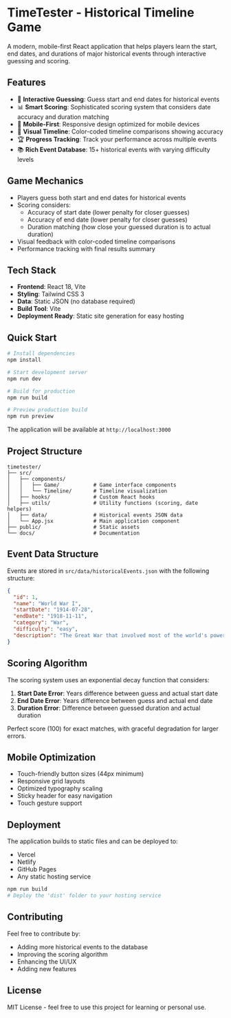 # TimeTester - Historical Timeline Game

A modern, mobile-first React application that helps players learn the start, end dates, and durations of major historical events through interactive guessing and scoring.

## Features

- 🎯 **Interactive Guessing**: Guess start and end dates for historical events
- 📊 **Smart Scoring**: Sophisticated scoring system that considers date accuracy and duration matching
- 📱 **Mobile-First**: Responsive design optimized for mobile devices
- 🎨 **Visual Timeline**: Color-coded timeline comparisons showing accuracy
- 🏆 **Progress Tracking**: Track your performance across multiple events
- 📚 **Rich Event Database**: 15+ historical events with varying difficulty levels

## Game Mechanics

- Players guess both start and end dates for historical events
- Scoring considers:
  - Accuracy of start date (lower penalty for closer guesses)
  - Accuracy of end date (lower penalty for closer guesses)
  - Duration matching (how close your guessed duration is to actual duration)
- Visual feedback with color-coded timeline comparisons
- Performance tracking with final results summary

## Tech Stack

- **Frontend**: React 18, Vite
- **Styling**: Tailwind CSS 3
- **Data**: Static JSON (no database required)
- **Build Tool**: Vite
- **Deployment Ready**: Static site generation for easy hosting

## Quick Start

```bash
# Install dependencies
npm install

# Start development server
npm run dev

# Build for production
npm run build

# Preview production build
npm run preview
```

The application will be available at `http://localhost:3000`

## Project Structure

```
timetester/
├── src/
│   ├── components/
│   │   ├── Game/           # Game interface components
│   │   └── Timeline/       # Timeline visualization
│   ├── hooks/              # Custom React hooks
│   ├── utils/              # Utility functions (scoring, date helpers)
│   ├── data/               # Historical events JSON data
│   └── App.jsx             # Main application component
├── public/                 # Static assets
└── docs/                   # Documentation
```

## Event Data Structure

Events are stored in `src/data/historicalEvents.json` with the following structure:

```json
{
  "id": 1,
  "name": "World War I",
  "startDate": "1914-07-28",
  "endDate": "1918-11-11",
  "category": "War",
  "difficulty": "easy",
  "description": "The Great War that involved most of the world's powers"
}
```

## Scoring Algorithm

The scoring system uses an exponential decay function that considers:

1. **Start Date Error**: Years difference between guess and actual start date
2. **End Date Error**: Years difference between guess and actual end date  
3. **Duration Error**: Difference between guessed duration and actual duration

Perfect score (100) for exact matches, with graceful degradation for larger errors.

## Mobile Optimization

- Touch-friendly button sizes (44px minimum)
- Responsive grid layouts
- Optimized typography scaling
- Sticky header for easy navigation
- Touch gesture support

## Deployment

The application builds to static files and can be deployed to:
- Vercel
- Netlify
- GitHub Pages
- Any static hosting service

```bash
npm run build
# Deploy the 'dist' folder to your hosting service
```

## Contributing

Feel free to contribute by:
- Adding more historical events to the database
- Improving the scoring algorithm
- Enhancing the UI/UX
- Adding new features

## License

MIT License - feel free to use this project for learning or personal use.